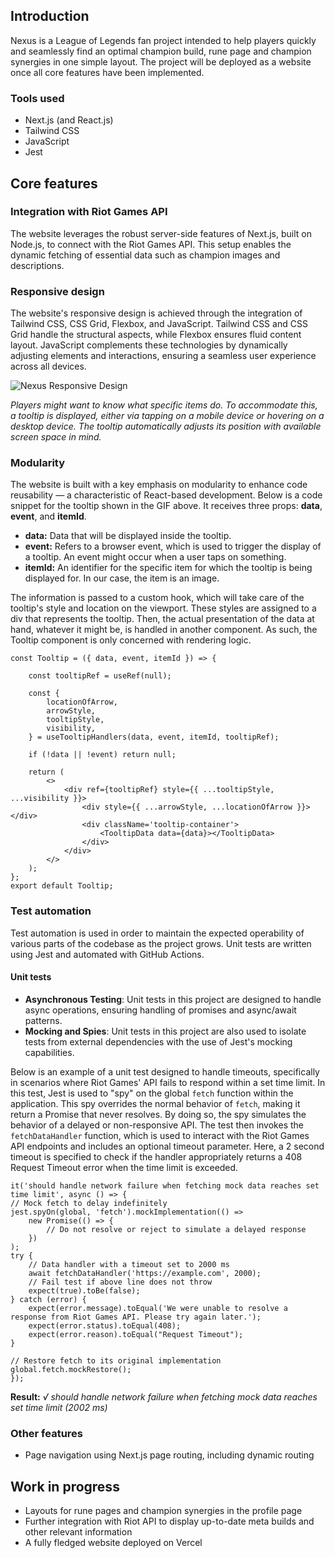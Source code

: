 ## Introduction

Nexus is a League of Legends fan project intended to help players quickly and seamlessly find an optimal champion build, rune page and champion synergies in one simple layout.
The project will be deployed as a website once all core features have been implemented.

### Tools used

- Next.js (and React.js)
- Tailwind CSS
- JavaScript
- Jest

## Core features



### Integration with Riot Games API

The website leverages the robust server-side features of Next.js, built on Node.js, to connect with the Riot Games API. This setup enables the dynamic fetching of essential data such as champion images and descriptions.

### Responsive design

The website's responsive design is achieved through the integration of Tailwind CSS, CSS Grid, Flexbox, and JavaScript. Tailwind CSS and CSS Grid handle the structural aspects, while Flexbox ensures fluid content layout. JavaScript complements these technologies by dynamically adjusting elements and interactions, ensuring a seamless user experience across all devices.

![Nexus Responsive Design](https://i.imgur.com/yNS1vGO.gif)

_Players might want to know what specific items do. To accommodate this, a tooltip is displayed, either via tapping on a mobile device or hovering on a desktop device. The tooltip automatically adjusts its position with available screen space in mind._


### Modularity

The website is built with a key emphasis on modularity to enhance code reusability — a characteristic of React-based development. Below is a code snippet for the tooltip shown in the GIF above. It receives three props: **data**, **event**, and **itemId**.

* **data:** Data that will be displayed inside the tooltip.
* **event:** Refers to a browser event, which is used to trigger the display of a tooltip. An event might occur when a user taps on something.
* **itemId:** An identifier for the specific item for which the tooltip is being displayed for. In our case, the item is an image.

The information is passed to a custom hook, which will take care of the tooltip's style and location on the viewport. These styles are assigned to a div that represents the tooltip. Then, the actual presentation of the data at hand, whatever it might be, is handled in another component. As such, the Tooltip component is only concerned with rendering logic.
        
    const Tooltip = ({ data, event, itemId }) => {

        const tooltipRef = useRef(null);

        const {
            locationOfArrow,
            arrowStyle,
            tooltipStyle,
            visibility,
        } = useTooltipHandlers(data, event, itemId, tooltipRef);

        if (!data || !event) return null;

        return (
            <>
                <div ref={tooltipRef} style={{ ...tooltipStyle, ...visibility }}>
                    <div style={{ ...arrowStyle, ...locationOfArrow }}></div>
                    <div className='tooltip-container'>
                        <TooltipData data={data}></TooltipData>
                    </div>
                </div>
            </>
        );
    };
    export default Tooltip;


### Test automation

Test automation is used in order to maintain the expected operability of various parts of the codebase as the project grows. Unit tests are written using Jest and automated with GitHub Actions.

#### Unit tests

- **Asynchronous Testing**: Unit tests in this project are designed to handle async operations, ensuring handling of promises and async/await patterns.
- **Mocking and Spies**: Unit tests in this project are also used to isolate tests from external dependencies with the use of Jest's mocking capabilities.

Below is an example of a unit test designed to handle timeouts, specifically in scenarios where Riot Games' API fails to respond within a set time limit. In this test, Jest is used to "spy" on the global `fetch` function within the application. This spy overrides the normal behavior of `fetch`, making it return a Promise that never resolves. By doing so, the spy simulates the behavior of a delayed or non-responsive API. The test then invokes the `fetchDataHandler` function, which is used to interact with the Riot Games API endpoints and includes an optional timeout parameter. Here, a 2 second timeout is specified to check if the handler appropriately returns a 408 Request Timeout error when the time limit is exceeded.

    it('should handle network failure when fetching mock data reaches set time limit', async () => {
    // Mock fetch to delay indefinitely
    jest.spyOn(global, 'fetch').mockImplementation(() =>
        new Promise(() => {
            // Do not resolve or reject to simulate a delayed response
        })
    );
    try {
        // Data handler with a timeout set to 2000 ms
        await fetchDataHandler('https://example.com', 2000);
        // Fail test if above line does not throw
        expect(true).toBe(false);
    } catch (error) {
        expect(error.message).toEqual('We were unable to resolve a response from Riot Games API. Please try again later.');
        expect(error.status).toEqual(408);
        expect(error.reason).toEqual("Request Timeout");
    }

    // Restore fetch to its original implementation
    global.fetch.mockRestore();
    });

**Result:**
  *√ should handle network failure when fetching mock data reaches set time limit (2002 ms)*
### Other features

- Page navigation using Next.js page routing, including dynamic routing

## Work in progress

- Layouts for rune pages and champion synergies in the profile page
- Further integration with Riot API to display up-to-date meta builds and other relevant information
- A fully fledged website deployed on Vercel
